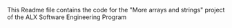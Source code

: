 This Readme file contains the code for the "More arrays and strings" project of the ALX Software Engineering Program
